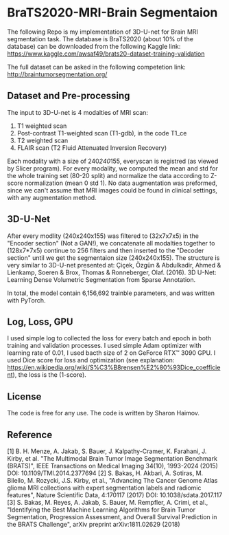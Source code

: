 # BraTS2020-MRI-Brain Segmentaion
The following Repo is my implementation of 3D-U-net for Brain MRI segmentation task. 
The database is BraTS2020 (about 10% of the database) can be downloaded from the following Kaggle link:
https://www.kaggle.com/awsaf49/brats20-dataset-training-validation

The full dataset can be asked in the following competetion link:
http://braintumorsegmentation.org/

## Dataset and Pre-processing
The input to 3D-U-net is 4 modalties of MRI scan: 
1. T1 weighted scan
2. Post-contrast T1-weighted scan (T1-gdb), in the code T1_ce
3. T2 weighted scan
4. FLAIR scan (T2 Fluid Attenuated Inversion Recovery)

Each modality with a size of 240*240*155, everyscan is registred (as viewed by Slicer program).
For every modality, we computed the mean and std for the whole training set (80-20 split) and normalize the data according to Z-score normalization (mean 0 std 1). 
No data augmentation was preformed, since we can't assume that MRI images could be found in clinical settings, with any augmentation method. 

## 3D-U-Net
After every modlity (240x240x155) was filtered to (32x7x7x5) in the "Encoder section" (Not a GAN!), we concatenate all modalties together to (128x7*7x5) continue 
to 256 filters and then inserted to the "Decoder section" until we get the segmentaion size (240x240x155). The structure is very similar to 3D-U-net presented at:
Çiçek, Özgün & Abdulkadir, Ahmed & Lienkamp, Soeren & Brox, Thomas & Ronneberger, Olaf. (2016). 3D U-Net: Learning Dense Volumetric Segmentation from Sparse Annotation. 

In total, the model contain 6,156,692 trainble parameters, and was written with PyTorch. 

## Log, Loss, GPU
I used simple log to collected the loss for every batch and epoch in both training and validation processes.
I used simple Adam optimizer with learning rate of 0.01, I used bacth size of 2 on GeForce RTX™ 3090 GPU. 
I used Dice score for loss and optimization (see explanation: https://en.wikipedia.org/wiki/S%C3%B8rensen%E2%80%93Dice_coefficient), the loss is the (1-score).

## License
The code is free for any use. 
The code is written by Sharon Haimov.

## Reference
[1] B. H. Menze, A. Jakab, S. Bauer, J. Kalpathy-Cramer, K. Farahani, J. Kirby, et al. "The Multimodal Brain Tumor Image Segmentation Benchmark (BRATS)", IEEE Transactions on Medical Imaging 34(10), 1993-2024 (2015) DOI: 10.1109/TMI.2014.2377694
[2] S. Bakas, H. Akbari, A. Sotiras, M. Bilello, M. Rozycki, J.S. Kirby, et al., "Advancing The Cancer Genome Atlas glioma MRI collections with expert segmentation labels and radiomic features", Nature Scientific Data, 4:170117 (2017) DOI: 10.1038/sdata.2017.117
[3] S. Bakas, M. Reyes, A. Jakab, S. Bauer, M. Rempfler, A. Crimi, et al., "Identifying the Best Machine Learning Algorithms for Brain Tumor Segmentation, Progression Assessment, and Overall Survival Prediction in the BRATS Challenge", arXiv preprint arXiv:1811.02629 (2018)


